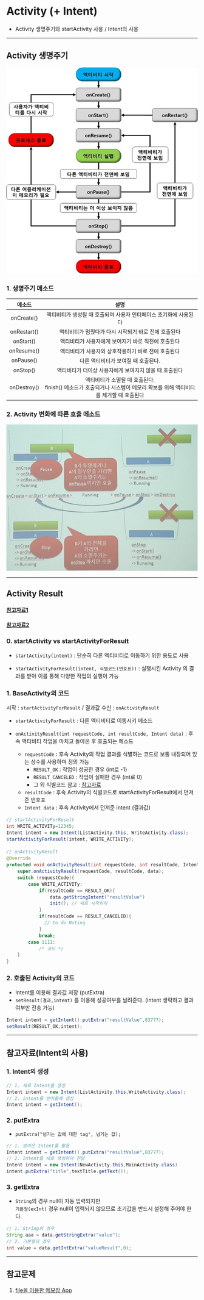 # Activity (+ Intent)
- Activity 생명주기와 startActivity 사용 / Intent의 사용

---

##  Activity 생명주기

![](https://github.com/Lee-KyungSeok/Study/blob/master/Android/Contents/Activity/picture/lifecycle.jpg)

### 1. 생명주기 메소드

  메소드 | 설명
  :----: | :----:
  onCreate() | 액티비티가 생성될 때 호출되며 사용자 인터페이스 초기화에 사용된다
  onRestart() | 액티비티가 멈췄다가 다시 시작되기 바로 전에 호출된다
  onStart() | 액티비티가 사용자에게 보여지기 바로 직전에 호출된다
  onResume() | 액티비티가 사용자와 상호작용하기 바로 전에 호출된다
  onPause() | 다른 액티비티가 보여질 때 호출된다.
  onStop() | 액티비티가 더이상 사용자에게 보여지지 않을 때 호출된다
  onDestroy() | 액티비티가 소멸될 때 호출된다.<br> finish() 메소드가 호출되거나 시스템이 메모리 확보를 위해 액티비티를 제거할 때 호출된다

### 2. Activity 변화에 따른 호출 메소드

![](https://github.com/Lee-KyungSeok/Study/blob/master/Android/Contents/Activity/picture/lifecycle2.jpg)

---

##  Activity Result
#### [참고자료1](https://developer.android.com/training/basics/intents/result.html?hl=ko#ReceiveResult)
#### [참고자료2](http://developljy.tistory.com/16)
### 0. startActivity vs startActivityForResult
- `startActivity(intent)` : 단순히 다른 엑티비티로 이동하기 위한 용도로 사용

- `startActivityForResult(intent, 식별코드(번호표))` : 실행시킨 Activity 의 결과를 받아 이를 통해 다양한 작업의 실행이 가능

### 1. BaseActivity의 코드
시작 : `startActivityForResult` / 결과값 수신 : `onActivityResult`

- `startActivityForResult` : 다른 엑티비티로 이동시키 메소드

- `onActivityResult(int requestCode, int resultCode, Intent data)` : 후속 액티비티 작업을 마치고 돌아온 후 호출되는 메소드
  - `requestCode` : 후속 Activity의 작업 결과를 식별하는 코드로 보통 내장되어 있는 상수를 사용하며 정의 가능
    - `RESULT_OK` : 작업이 성공한 경우 (int로 -1)
    - `RESULT_CANCELED` : 작업이 실패한 경우 (int로 0)
    - 그 외 식별코드 참고 : [참고자료](https://developer.android.com/reference/android/app/Activity.html?hl=ko#RESULT_CANCELED)
  - `resultCode` : 후속 Activity의 식별코드로 startActivityForResult에서 던져준 번호표
  - `Intent data` : 후속 Activity에서 던져준 intent (결과값)

```java
// startActivityForResult
int WRITE_ACTIVITy=12345;
Intent intent = new Intent(ListActivity.this, WriteActivity.class);
startActivityForResult(intent, WRITE_ACTIVITy);

// onActivityResult
@Override
protected void onActivityResult(int requestCode, int resultCode, Intent data) {
    super.onActivityResult(requestCode, resultCode, data);
    switch (requestCode){
        case WRITE_ACTIVITy:
            if(resultCode == RESULT_OK){
                data.getStringIntent("resultValue")
                init(); // 새로 시작하라
            }
            if(resultCode == RESULT_CANCELED){
              // to do Noting
            }
            break;
        case 1111:
            /* 코드 */
    }
}
```

### 2. 호출된 Activity의 코드
- Intent를 이용해 결과값 저장 (putExtra)
- `setResult(결과,intent)` 를 이용해 성공여부를 날려준다. (intent 생략하고 결과여부만 전송 가능)

```java
Intent intent = getIntent().putExtra("resultValue",83777);
setResult(RESULT_OK,intent);
```
---
##  참고자료(Intent의 사용)

### 1. Intent의 생성
```java
// 1. 새로 Intent를 생성
Intent intent = new Intent(ListActivity.this,WriteActivity.class);
// 2. intent를 받아올때 생성
Intent intent = getIntent();
```

### 2. putExtra
- `putExtra("넘기는 값에 대한 tag", 넘기는 값);`
```java
// 1. 받아온 Intent를 활용
Intent intent = getIntent().putExtra("resultValue",83777);
// 2. Intent를 새로 생성하여 전달
Intent intent = new Intent(NewActivity.this,MainActivity.class)
intent.putExtra("title",textTitle.getText());
```

### 3. getExtra
- `String`의 경우 null이 자동 입력되지만</br> `기본형(exInt)` 경우 null이 입력되지 않으므로 초기값을 반드시 설정해 주어야 한다.
```java
// 1. String의 경우
String aaa = data.getStringExtra("value");
// 2. 기본형의 경우
int value = data.getIntExtra("valueResult",0);
```

---
## 참고문제
1. [file을 이용한 메모장 App](https://github.com/Lee-KyungSeok/Study/tree/master/Android/Example/AndroidMemoFile)
